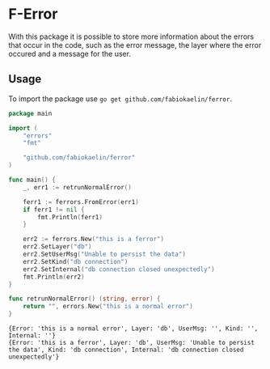 # F-Error

With this package it is possible to store more information about the errors that occur in the code, such as the error message, the layer where the error occured and a message for the user.

## Usage

To import the package use `go get github.com/fabiokaelin/ferror`.

```go
package main

import (
	"errors"
	"fmt"

	"github.com/fabiokaelin/ferror"
)

func main() {
	_, err1 := retrunNormalError()

	ferr1 := ferrors.FromError(err1)
	if ferr1 != nil {
		fmt.Println(ferr1)
	}

	err2 := ferrors.New("this is a ferror")
	err2.SetLayer("db")
	err2.SetUserMsg("Unable to persist the data")
	err2.SetKind("db connection")
	err2.SetInternal("db connection closed unexpectedly")
	fmt.Println(err2)
}

func retrunNormalError() (string, error) {
	return "", errors.New("this is a normal error")
}
```

```log
{Error: 'this is a normal error', Layer: 'db', UserMsg: '', Kind: '', Internal: ''}
{Error: 'this is a ferror', Layer: 'db', UserMsg: 'Unable to persist the data', Kind: 'db connection', Internal: 'db connection closed unexpectedly'}
```
